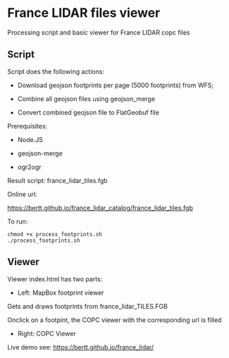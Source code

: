 # France LIDAR files viewer

Processing script and basic viewer for France LIDAR copc files

## Script

Script does the following actions:

- Download geojson footprints per page (5000 footprints) from WFS;

- Combine all geojson files using geojson_merge

- Convert combined geojson file to FlatGeobuf file


Prerequisites:

- Node.JS

- geojson-merge

- ogr2ogr

Result script: france_lidar_tiles.fgb

Online url:

https://bertt.github.io/france_lidar_catalog/france_lidar_tiles.fgb

To run:

```shell
chmod +x process_footprints.sh
./process_footprints.sh
```

## Viewer

Viewer index.html has two parts:

- Left: MapBox footprint viewer

Gets and draws footprints from france_lidar_TILES.FGB

Onclick on a footpint, the COPC viewer with the corresponding url is filled 

- Right: COPC Viewer

Live demo see: https://bertt.github.io/france_lidar/